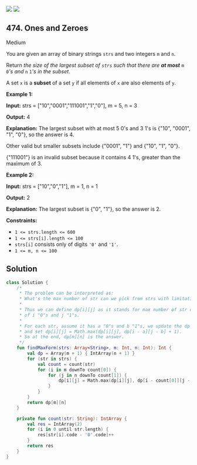 [![](https://img.shields.io/github/stars/javadev/LeetCode-in-Kotlin?label=Stars&style=flat-square)](https://github.com/javadev/LeetCode-in-Kotlin)
[![](https://img.shields.io/github/forks/javadev/LeetCode-in-Kotlin?label=Fork%20me%20on%20GitHub%20&style=flat-square)](https://github.com/javadev/LeetCode-in-Kotlin/fork)

## 474\. Ones and Zeroes

Medium

You are given an array of binary strings `strs` and two integers `m` and `n`.

Return _the size of the largest subset of `strs` such that there are **at most**_ `m` `0`_'s and_ `n` `1`_'s in the subset_.

A set `x` is a **subset** of a set `y` if all elements of `x` are also elements of `y`.

**Example 1:**

**Input:** strs = ["10","0001","111001","1","0"], m = 5, n = 3

**Output:** 4

**Explanation:** The largest subset with at most 5 0's and 3 1's is {"10", "0001", "1", "0"}, so the answer is 4. 

Other valid but smaller subsets include {"0001", "1"} and {"10", "1", "0"}. 

{"111001"} is an invalid subset because it contains 4 1's, greater than the maximum of 3.

**Example 2:**

**Input:** strs = ["10","0","1"], m = 1, n = 1

**Output:** 2

**Explanation:** The largest subset is {"0", "1"}, so the answer is 2.

**Constraints:**

*   `1 <= strs.length <= 600`
*   `1 <= strs[i].length <= 100`
*   `strs[i]` consists only of digits `'0'` and `'1'`.
*   `1 <= m, n <= 100`

## Solution

```kotlin
class Solution {
    /*
     * The problem can be interpreted as:
     * What's the max number of str can we pick from strs with limitation of m "0"s and n "1"s.
     *
     * Thus we can define dp[i][j] as it stands for max number of str can we pick from strs with limitation
     * of i "0"s and j "1"s.
     *
     * For each str, assume it has a "0"s and b "1"s, we update the dp array iteratively
     * and set dp[i][j] = Math.max(dp[i][j], dp[i - a][j - b] + 1).
     * So at the end, dp[m][n] is the answer.
     */
    fun findMaxForm(strs: Array<String>, m: Int, n: Int): Int {
        val dp = Array(m + 1) { IntArray(n + 1) }
        for (str in strs) {
            val count = count(str)
            for (i in m downTo count[0]) {
                for (j in n downTo count[1]) {
                    dp[i][j] = Math.max(dp[i][j], dp[i - count[0]][j - count[1]] + 1)
                }
            }
        }
        return dp[m][n]
    }

    private fun count(str: String): IntArray {
        val res = IntArray(2)
        for (i in 0 until str.length) {
            res[str[i].code - '0'.code]++
        }
        return res
    }
}
```